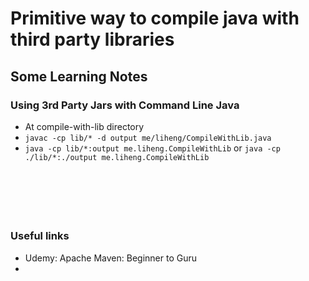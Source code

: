 # Primitive way to compile java with third party libraries 


## Some Learning Notes ##

### Using 3rd Party Jars with Command Line Java ###
* At compile-with-lib directory
* `javac -cp lib/* -d output me/liheng/CompileWithLib.java`
* `java -cp lib/*:output me.liheng.CompileWithLib` or `java -cp ./lib/*:./output me.liheng.CompileWithLib`

&nbsp;



&nbsp;
----
### Useful links ###
* Udemy: Apache Maven: Beginner to Guru
* []()